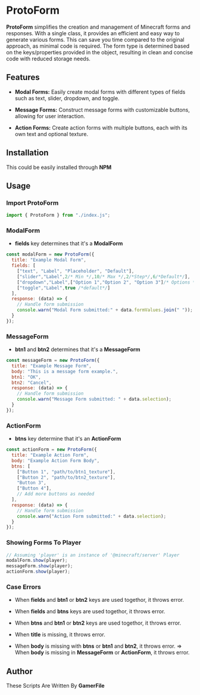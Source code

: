 # ProtoForm

**ProtoForm** simplifies the creation and management of Minecraft forms and responses. With a single class, it provides an efficient and easy way to generate various forms. This can save you time compared to the original approach, as minimal code is required. The form type is determined based on the keys/properties provided in the object, resulting in clean and concise code with reduced storage needs.

## Features

- **Modal Forms:** Easily create modal forms with different types of fields such as text, slider, dropdown, and toggle.

- **Message Forms:** Construct message forms with customizable buttons, allowing for user interaction.

- **Action Forms:** Create action forms with multiple buttons, each with its own text and optional texture.

## Installation

This could be easily installed through **NPM**

## Usage

### Import ProtoForm

```js
import { ProtoForm } from "./index.js";
```
### ModalForm

- **fields** key determines that it's a **ModalForm**

```js
const modalForm = new ProtoForm({
  title: "Example Modal Form",
  fields: [
    ["text", "Label", "Placeholder", "Default"],
    ["slider","Label",2/* Min */,10/* Max */,2/*Step*/,6/*Default*/],
    ["dropdown","Label",["Option 1","Option 2", "Option 3"]/* Options */,1 /*Default*/],
    ["toggle","Label",true /*default*/]
  ],
  response: (data) => {
    // Handle form submission
    console.warn("Modal Form submitted:" + data.formValues.join(" "));
  }
});
```
### MessageForm

- **btn1** and **btn2** determines that it's a **MessageForm**

```js
const messageForm = new ProtoForm({
  title: "Example Message Form",
  body: "This is a message form example.",
  btn1: "OK",
  btn2: "Cancel",
  response: (data) => {
    // Handle form submission
    console.warn("Message Form submitted: " + data.selection);
  }
});
```
### ActionForm

- **btns** key determine that it's an **ActionForm**

```js
const actionForm = new ProtoForm({
  title: "Example Action Form",
  body: "Example Action Form Body",
  btns: [
    ["Button 1", "path/to/btn1_texture"],
    ["Button 2", "path/to/btn2_texture"],
    "Button 3",
    ["Button 4"],
    // Add more buttons as needed
  ],
  response: (data) => {
    // Handle form submission
    console.warn("Action Form submitted:" + data.selection);
  }
});
```

### Showing Forms To Player

```js
// Assuming 'player' is an instance of '@minecraft/server' Player
modalForm.show(player);
messageForm.show(player);
actionForm.show(player);
```

### Case Errors

- When **fields** and **btn1** or **btn2** keys are used togethor, it throws error.
  
- When **fields** and **btns** keys are used togethor, it throws error.
  
- When **btns** and **btn1** or **btn2** keys are used togethor, it throws error.

- When **title** is missing, it throws error.

- When **body** is missing with **btns** or **btn1** and **btn2**, it throws error. =>  When **body** is missing in **MessageForm** or **ActionForm**, it throws error.


## Author
These Scripts Are Written By **GamerFile**
